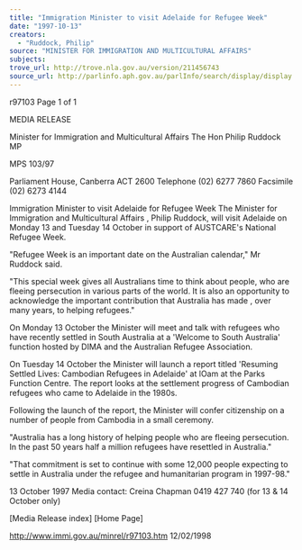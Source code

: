 ```yaml
---
title: "Immigration Minister to visit Adelaide for Refugee Week"
date: "1997-10-13"
creators:
  - "Ruddock, Philip"
source: "MINISTER FOR IMMIGRATION AND MULTICULTURAL AFFAIRS"
subjects:
trove_url: http://trove.nla.gov.au/version/211456743
source_url: http://parlinfo.aph.gov.au/parlInfo/search/display/display.w3p;query=Id%3A%22media/pressrel/FAR30%22
---
```


  r97103 Page 1 of 1 

  MEDIA  RELEASE 

  Minister for Immigration and Multicultural Affairs  The Hon Philip Ruddock MP 

  MPS 103/97 

  Parliament House, Canberra ACT 2600  Telephone (02) 6277 7860 Facsimile (02) 6273 4144 

  Immigration Minister to visit Adelaide for Refugee Week  The Minister for Immigration and Multicultural Affairs , Philip Ruddock, will visit Adelaide on  Monday 13 and Tuesday 14 October in support of AUSTCARE's National Refugee Week. 

  "Refugee Week is an important date on the Australian calendar," Mr Ruddock said. 

  "This special week gives all Australians time to think about people, who are fleeing persecution  in various parts of the world. It is also an opportunity to acknowledge the important contribution  that Australia has made , over many years, to helping refugees." 

  On Monday 13 October the Minister will meet and talk with refugees who have recently settled in  South Australia at a 'Welcome to South Australia' function hosted by DIMA and the Australian  Refugee Association. 

  On Tuesday 14 October the Minister will launch a report titled 'Resuming Settled Lives:  Cambodian Refugees in Adelaide' at lOam at the Parks Function Centre. The report looks at the  settlement progress of Cambodian refugees who came to Adelaide in the 1980s. 

  Following the launch of the report, the Minister will confer citizenship on a number of people  from Cambodia in a small ceremony. 

  "Australia has a long history of helping people who are fleeing persecution. In the past 50 years  half a million refugees have resettled in Australia." 

  "That commitment is set to continue with some 12,000 people expecting to settle in Australia  under the refugee and humanitarian program in 1997-98." 

  13 October 1997  Media contact: Creina Chapman 0419 427 740 (for 13 & 14 October only) 

  [Media Release index] [Home Page] 

  http://www.immi.gov.au/minrel/r97103.htm 12/02/1998 

